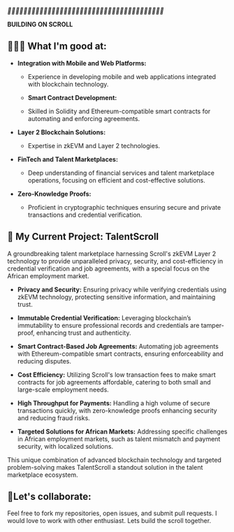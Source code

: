 *📜📜📜📜📜📜📜📜📜📜📜📜📜📜📜📜📜📜📜📜📜📜📜📜📜📜📜📜📜📜📜📜📜📜📜📜📜📜📜*

**BUILDING ON SCROLL**
## 👩🏻‍💼 What I'm good at: 

- **Integration with Mobile and Web Platforms:**
  - Experience in developing mobile and web applications integrated with blockchain technology.

  - **Smart Contract Development:**
  - Skilled in Solidity and Ethereum-compatible smart contracts for automating and enforcing agreements.
    
- **Layer 2 Blockchain Solutions:**
  - Expertise in zkEVM and Layer 2 technologies.

- **FinTech and Talent Marketplaces:**
  - Deep understanding of financial services and talent marketplace operations, focusing on efficient and cost-effective solutions.

- **Zero-Knowledge Proofs:**
  - Proficient in cryptographic techniques ensuring secure and private transactions and credential verification.


## 📍 My Current Project: TalentScroll
 A groundbreaking talent marketplace harnessing Scroll's zkEVM Layer 2 technology to provide unparalleled privacy, security, and cost-efficiency in credential verification and job agreements, with a special focus on the African employment market.

- **Privacy and Security:** Ensuring privacy while verifying credentials using zkEVM technology, protecting sensitive information, and maintaining trust.
  
- **Immutable Credential Verification:** Leveraging blockchain’s immutability to ensure professional records and credentials are tamper-proof, enhancing trust and authenticity.
  
- **Smart Contract-Based Job Agreements:** Automating job agreements with Ethereum-compatible smart contracts, ensuring enforceability and reducing disputes.
  
- **Cost Efficiency:** Utilizing Scroll's low transaction fees to make smart contracts for job agreements affordable, catering to both small and large-scale employment needs.
  
- **High Throughput for Payments:** Handling a high volume of secure transactions quickly, with zero-knowledge proofs enhancing security and reducing fraud risks.
  
- **Targeted Solutions for African Markets:** Addressing specific challenges in African employment markets, such as talent mismatch and payment security, with localized solutions.

This unique combination of advanced blockchain technology and targeted problem-solving makes TalentScroll a standout solution in the talent marketplace ecosystem.

## 📍Let's collaborate: 
Feel free to fork my repositories, open issues, and submit pull requests. I would love to work with other enthusiast. 
Lets build the scroll together. 


<!---
NexusCoded/NexusCoded is a ✨ special ✨ repository because its `README.md` (this file) appears on your GitHub profile.
You can click the Preview link to take a look at your changes.
--->
